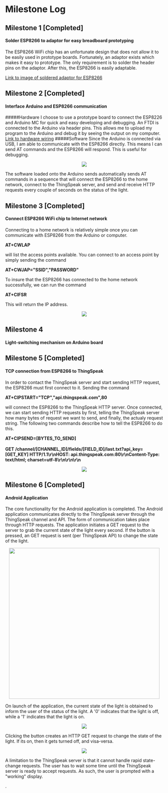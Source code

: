 # Milestone Log

## Milestone 1 [Completed]
#### Solder ESP8266 to adaptor for easy breadboard prototyping
The ESP8266 WiFi chip has an unfortunate design that does not allow it to be easily used in prototype boards.
Fortunately, an adaptor exists which makes it easy to prototype. The only requirement is to solder the header
pins on the adaptor. After this, the ESP8266 is easily adaptable.

<a href="https://drive.google.com/open?id=0B8I6-MtRe_U0Q1JyajNyaHpvanM">Link to image of soldered adaptor for ESP8266</a>

## Milestone 2 [Completed]
#### Interface Arduino and ESP8266 communication
#####Hardware
I choose to use a prototype board to connect the ESP8226 and Arduino MC for quick and easy developing and debugging. An FTDI
is connected to the Arduino via header pins. This allows me to upload my program to the Arduino and debug it by seeing the
output on my computer.
<a href="https://drive.google.com/open?id=0B8I6-MtRe_U0bUNJX0drU1Vkekk">Link to hardware wiring</a>
#####Software
Since the Arduino is connected via USB, I am able to communicate with the ESP8266 directly. This means I can send AT commands
and the ESP8266 will respond. This is useful for debugging. 
<p align="center">
  <img src="https://github.com/elopezga/CSE-145-LightSwitch/blob/master/Log/Milestone2.gif"/>
</p>
The software loaded onto the Arduino sends automatically sends AT commands in a sequence that will connect the ESP8266 to
the home network, connect to the ThingSpeak server, and send and receive HTTP requests every couple of seconds on the
status of the light.

## Milestone 3 [Completed]
#### Connect ESP8266 WiFi chip to Internet network
Connecting to a home network is relatively simple once you can communicate with ESP8266 from the Arduino or computer.

<b>AT+CWLAP</b>

will list the access points available. You can connect to an access point by simply sending the command

<b>AT+CWJAP="SSID","PASSWORD"</b>

To insure that the ESP8266 has connected to the home network successfully, we can run the command

<b>AT+CIFSR</b>

This will return the IP address.

<p align="center">
  <img src="https://github.com/elopezga/CSE-145-LightSwitch/blob/master/Log/Milestone3.gif"/>
</p>

## Milestone 4
#### Light-switching mechanism on Arduino board

## Milestone 5 [Completed]
#### TCP connection from ESP8266 to ThingSpeak
In order to contact the ThingSpeak server and start sending HTTP request, the ESP8266 must first connect to it.
Sending the command

<b>AT+CIPSTART="TCP","api.thingspeak.com",80</b>

will connect the ESP8266 to the ThingSpeak HTTP server. Once connected, we can start sending HTTP requests by first, telling
the ThingSpeak server how many bytes of request we want to send, and finally, the actualy request string. The following two
commands describe how to tell the ESP8266 to do this.

<b>AT+CIPSEND=[BYTES_TO_SEND]</b>
<br>
<br>
<b>GET /channel/[CHANNEL_ID]/fields/[FIELD_ID]/last.txt?api_key=[GET_KEY] HTTP/1.1\r\nHOST: api.thingspeak.com:80\r\nContent-Type: text/html; charset=utf-8\r\n\r\n\r\n</b>

<p align="center">
  <img src="https://github.com/elopezga/CSE-145-LightSwitch/blob/master/Log/Milestone5.gif"/>
</p>

## Milestone 6 [Completed]
#### Android Application
The core functionality for the Android application is completed. The Android application communicates directly to the ThingSpeak
server through the ThingSpeak channel and API. The form of communication takes place through HTTP requests. The
application initiates a GET request to the server to grab the current state of the light every second. If the button is pressed, 
an GET request is sent (per ThingSpeak API) to change the state of the light.

<p align="center">
  <img src="https://github.com/elopezga/CSE-145-LightSwitch/blob/master/Log/screen1.gif" width="auto" height="480"/>
</p>
On launch of the application, the current state of the light is obtained to inform the user of the status of the light.
A '0' indicates that the light is off, while a '1' indicates that the light is on.



<p align="center">
  <img src="https://github.com/elopezga/CSE-145-LightSwitch/blob/master/Log/screen2.gif"/>
</p>
Clicking the button creates an HTTP GET request to change the state of the light. If its on, then it gets turned off, and visa-versa.



<p align="center">
  <img src="https://github.com/elopezga/CSE-145-LightSwitch/blob/master/Log/screen3.gif"/>
</p>
A limitation to the ThingSpeak server is that it cannot handle rapid state-change requests. The user has to wait
some time until the ThingSpeak server is ready to accept requests. As such, the user is prompted with a "working" display.



.
